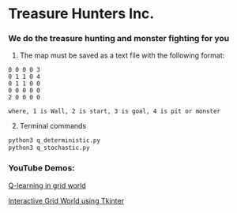 # Treasure Hunters Inc.
### We do the treasure hunting and monster fighting for you

  1. The map must be saved as a text file with the following format:
  
	0 0 0 0 3  
	0 1 1 0 4
	0 1 1 0 0
	0 0 0 0 0
	2 0 0 0 0
	
	where, 1 is Wall, 2 is start, 3 is goal, 4 is pit or monster
	
  2. Terminal commands
```python
python3 q_deterministic.py
python3 q_stochastic.py
```

### YouTube Demos:
[Q-learning in grid world](https://www.youtube.com/watch?v=tJoS_Y2Aewc&list=PL8tmacGzZkmMs9Gts8CawJhJVqRIvwVQR&index=4)

[Interactive Grid World using Tkinter](https://www.youtube.com/watch?v=2RKE0LtrNh8&index=6&list=PL8tmacGzZkmMs9Gts8CawJhJVqRIvwVQR)
